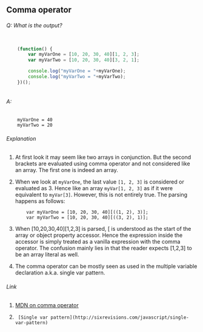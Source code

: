 ## Comma operator

###### Q: What is the output?

```js

	(function() {
		var myVarOne = [10, 20, 30, 40][1, 2, 3];
		var myVarTwo = [10, 20, 30, 40][3, 2, 1];

		console.log("myVarOne = "+myVarOne);
		console.log("myVarTwo = "+myVarTwo);
	})();
	￼	
```

###### A: 

```		
	myVarOne = 40
	myVarTwo = 20

```

###### Explanation

1. At first look it may seem like two arrays in conjunction. But the second brackets are evaluated using comma operator and not considered like an array. The first one is indeed an array.
2. When we look at `myVarOne`,  the last value `[1, 2, 3]` is considered or evaluated as 3. Hence like an array `myVar[1, 2, 3]` as if it were equivalent to `myVar[3]`. However, this is not entirely true. The parsing happens as follows: 
	
	```
		var myVarOne = [10, 20, 30, 40][((1, 2), 3)];
		var myVarTwo = [10, 20, 30, 40][((3, 2), 1)];
	
	```
3. When [10,20,30,40][1,2,3] is parsed, [ is understood as the start of the array or object property accessor. Hence the expression inside the accessor is simply treated as a vanilla expression with the comma operator. The confusion mainly lies in that the reader expects [1,2,3] to be an array literal as well.
4. The comma operator can be mostly seen as used in the multiple variable declaration a.k.a. single var pattern.

###### Link

1.	[MDN on comma operator](https://developer.mozilla.org/en/docs/Web/JavaScript/Reference/Operators/Comma_Operator)
2.      [Single var pattern](http://sixrevisions.com/javascript/single-var-pattern)

